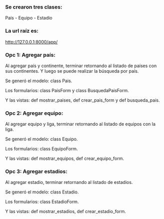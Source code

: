 ### Se crearon tres clases:
País - Equipo - Estadio
 
### La url raíz es:
http://127.0.0.1:8000/app/

### Opc 1: Agregar país:
Al agregar país y continente, terminar retornando al listado de países con sus continentes. Y luego se puede realizar la búsqueda por país.

Se generó el modelo: class Pais.

Los formularios: class PaisForm y class BusquedaPaisForm.

Y las vistas: def mostrar_paises, def crear_pais_form y def busqueda_pais.

### Opc 2: Agregar equipo:
Al agregar equipo y liga, terminar retornando al listado de equipos con la liga.

Se generó el modelo: class Equipo.

Los formularios: class EquipoForm.

Y las vistas: def mostrar_equipos, def crear_equipo_form.

### Opc 3: Agregar estadios:
Al agregar estadio, terminar retornando al listado de estadios.

Se generó el modelo: class Estadio.

Los formularios: class EstadioForm.

Y las vistas: def mostrar_estadios, def crear_estadio_form.